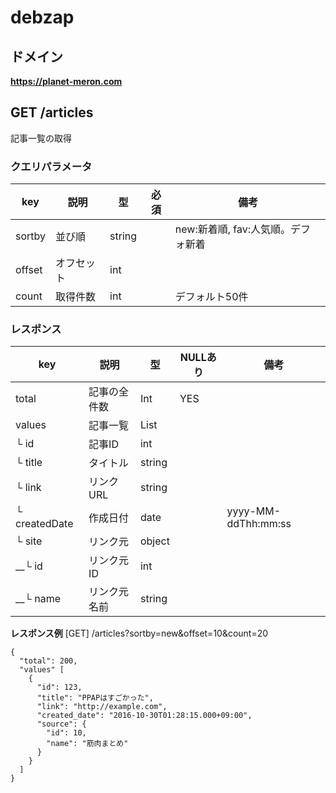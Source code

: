 # debzap

## ドメイン

**https://planet-meron.com**

## GET /articles
記事一覧の取得

### クエリパラメータ

|key |説明 |型 |必須 |備考|
|---|---|---|---|---|
|sortby|並び順 | string| | new:新着順, fav:人気順。デフォ新着|
|offset |オフセット|int | | |
|count |取得件数 | int | |デフォルト50件 |

### レスポンス

|key |説明 |型 |NULLあり|備考 |
|---|---|---|---|---|
|total |記事の全件数| Int | YES | |
|values |記事一覧 | List | | |
|└ id |記事ID |int | | |
|└ title |タイトル |string | | |
|└ link |リンクURL |string | | |
|└ createdDate|作成日付 |date | |yyyy-MM-ddThh:mm:ss|
|└ site |リンク元 |object| | |
|__└ id |リンク元ID |int | | |
|__└ name |リンク元名前 |string | | |

**レスポンス例**
[GET] /articles?sortby=new&offset=10&count=20

```
{
  "total": 200,
  "values" [
    {
      "id": 123,
      "title": "PPAPはすごかった",
      "link": "http://example.com",
      "created_date": "2016-10-30T01:28:15.000+09:00",
      "source": {
        "id": 10,
        "name": "筋肉まとめ"
      }
    }
  ]
}
```
